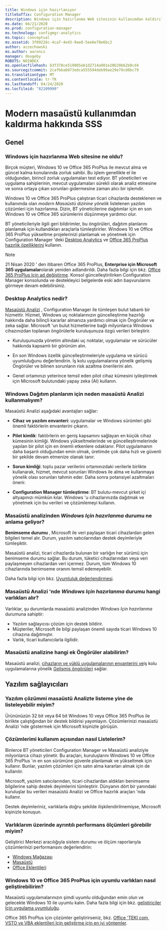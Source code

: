 ```yaml
---
title: Windows için hazırlanıyor
titleSuffix: Configuration Manager
description: Windows için hazırlanma Web sitesinin kullanımdan kaldırılması hakkında
ms.date: 04/21/2020
ms.prod: configuration-manager
ms.technology: configmgr-analytics
ms.topic: conceptual
ms.assetid: 3f09226c-4ca7-4e43-9ae8-5ee6e78e6bc2
author: aczechowski
ms.author: aaroncz
manager: dougeby
ROBOTS: NOINDEX
ms.openlocfilehash: b3f378ce519085eb1d2714a901e20b29b62b0cd4
ms.sourcegitcommit: 2cafbba6073edca555594deb99ae29e79cd0bc79
ms.translationtype: MT
ms.contentlocale: tr-TR
ms.lasthandoff: 04/24/2020
ms.locfileid: "82109990"
---
```

# <a name="ready-for-modern-desktop-retirement-faq"></a>Modern masaüstü kullanımdan kaldırma hakkında SSS

<!-- placeholder -->

## <a name="general"></a>Genel

### <a name="what-happened-to-the-ready-for-windows-website"></a>Windows için hazırlanma Web sitesine ne oldu?

Birçok müşteri, Windows 10 ve Office 365 ProPlus ile mevcut alma ve güncel kalma konularında zorluk sahibi. Bu işlem genellikle el ile olduğundan, birincil zorluk uygulamaları test ediyor. BT yöneticileri ve uygulama sahiplerinin, mevcut uygulamaları sürekli olarak analiz etmesine ve sonra ortaya çıkan sorunları gidermesine zaman alıcı bir işlemdir.

Windows 10 ve Office 365 ProPlus çalıştıran ticari cihazlarda desteklenen ve kullanımda olan *modern Masaüstü dizinine yönelik* listelenen yazılım çözümleri için hazırlanma. Dizin, BT yöneticilerine dağıtımlar için en son Windows 10 ve Office 365 sürümlerini düşünmeye yardımcı olur.

BT yöneticileriyle ilgili geri bildirimler, bu öngörüleri, dağıtım planlarını planlamak için kullandıkları araçlarla tümleştirirler. Windows 10 ve Office 365 ProPlus yükseltme projelerinizi planlamak ve yönetmek için Configuration Manager 'deki [Desktop Analytics](https://aka.ms/dadocs) ve [Office 365 ProPlus hazırlık özelliklerini](https://docs.microsoft.com/deployoffice/readiness-tools#office-365-proplus-readiness-features-in-configuration-manager-current-branch) kullanın. 

> [!Note]
> 21 Nisan 2020 ' den itibaren Office 365 ProPlus, **Enterprise için Microsoft 365 uygulamalar**olarak yeniden adlandırıldı. Daha fazla bilgi için bkz. [Office 365 ProPlus Için ad değiştirme](https://docs.microsoft.com/deployoffice/name-change). Konsol güncelleştirilirken Configuration Manager konsolunda ve destekleyici belgelerde eski adın başvurularını görmeye devam edebilirsiniz.

### <a name="what-is-desktop-analytics"></a>Desktop Analytics nedir?

[Masaüstü Analizi](https://aka.ms/dadocs) , Configuration Manager ile tümleşen bulut tabanlı bir hizmettir. Hizmet, Windows uç noktalarınızın güncelleştirme hazırlığı hakkında daha bilinçli kararlar almanıza yardımcı olmak için Öngörüler ve zeka sağlar. Microsoft 'un bulut hizmetlerine bağlı milyonlarca Windows cihazınızdan toplanan öngörülerle kuruluşunuza özgü verileri birleştirir.

-    Kuruluşunuzda yönetim altındaki uç noktalar, uygulamalar ve sürücüler hakkında kapsamlı bir görünüm alın.

-    En son Windows özellik güncelleştirmeleriyle uygulama ve sürücü uyumluluğunu değerlendirin. İş kolu uygulamalarına yönelik gelişmiş Öngörüler ve bilinen sorunların risk azaltma önerilerini alın.

-    Genel ortamınızı yeterince temsil eden pilot cihaz kümesini iyileştirmek için Microsoft bulutundaki yapay zeka (AI) kullanın.

### <a name="why-should-i-use-desktop-analytics-for-my-windows-deployment-plans"></a>Windows Dağıtım planlarım için neden masaüstü Analizi kullanmalıyım?

Masaüstü Analizi aşağıdaki avantajları sağlar:

-    **Cihaz ve yazılım envanteri**: uygulamalar ve Windows sürümleri gibi önemli faktörlerin envanterini çıkarın.

-    **Pilot kimlik**: faktörlerin en geniş kapsamını sağlayan en küçük cihaz kümesinin kimliği. Windows yükseltmelerinde ve güncelleştirmelerinde yapılan bir pilot için en önemli etkenlere odaklanır. Pilot uygulamanın daha başarılı olduğundan emin olmak, üretimde çok daha hızlı ve güvenli bir şekilde devam etmenize olanak tanır.

-    **Sorun kimliği**: toplu pazar verilerini ortamınızdaki verilerle birlikte kullanarak, hizmet, mevcut sorunları Windows ile alma ve kullanmaya yönelik olası sorunları tahmin eder. Daha sonra potansiyel azaltmaları önerir.

-    **Configuration Manager tümleştirme**: BT bulutu-mevcut şirket içi altyapınızı mümkün kılar. Windows 'u cihazlarınızda dağıtmak ve yönetmek için bu verileri ve çözümlemeyi kullanın.

### <a name="what-does-the-ready-for-windows-status-mean-in-desktop-analytics"></a>Masaüstü analizinden *Windows Için hazırlanma* durumu ne anlama geliyor?

**Benimseme durumu** , Microsoft ile veri paylaşan ticari cihazlardan gelen bilgileri temel alır. Durum, yazılım satıcılarından destek deyimleriyle tümleşiktir.

Masaüstü analizi, ticari cihazlarda bulunan bir varlığın her sürümü için benimseme durumu sağlar. Bu durum, tüketici cihazlarından veya veri paylaşmeyen cihazlardan veri içermez. Durum, tüm Windows 10 cihazlarında benimseme oranını temsil edemeyebilir.

Daha fazla bilgi için bkz. [Uyumluluk değerlendirmesi](compat-assessment.md).

### <a name="what-assets-get-the-ready-for-windows-status-in-desktop-analytics"></a>Masaüstü Analizi 'nde *Windows Için hazırlanma* durumu hangi varlıkları alır? 

Varlıklar, şu durumlarda masaüstü analizinden *Windows Için hazırlanma* durumuna sahiptir:

-    Yazılım sağlayıcısı çözüm için destek bildirir.
-    Müşteriler, Microsoft ile bilgi paylaşan önemli sayıda ticari Windows 10 cihazına dağıtmıştır.
-    Varlık, ticari kullanıcılarla ilgilidir.

### <a name="what-additional-insights-do-i-get-in-desktop-analytics"></a>Masaüstü analizine hangi ek Öngörüler alabilirim?

Masaüstü analizi, [cihazların ve yüklü uygulamalarının envanterini ve](about-assets.md)iş kolu uygulamalarına yönelik [Gelişmiş öngörüleri](compat-assessment.md#advanced-insights) sağlar. 

## <a name="software-providers"></a>Yazılım sağlayıcıları

### <a name="can-i-still-list-my-software-solution-in-desktop-analytics"></a>Yazılım çözümmi masaüstü Analizte listeme yine de listeleyebilir miyim?

Ürününüzün 32 bit veya 64 bit Windows 10 veya Office 365 ProPlus ile birlikte çalıştığından bir destek bildirisi yayımlayın. Çözümlerinizi masaüstü Analizi 'nde göstermek için Microsoft kişinizle görüşün.

### <a name="how-can-listing-my-solutions-benefit-me"></a>Çözümlerimi kullanım açısından nasıl Listelerim?

Binlerce BT yöneticileri Configuration Manager ve Masaüstü analiziyle milyonlarca cihazı yönetir. Bu araçları, kuruluşlarını Windows 10 ve Office 365 ProPlus 'ın en son sürümüne güvenle planlamak ve yükseltmek için kullanır. Bunlar, yazılım çözümleri için satın alma kararları almak için de kullanılır.

Microsoft, yazılım satıcılarından, ticari cihazlardan aldıkları benimseme bilgilerine sahip destek deyimlerini tümleştirir. Dünyanın dört bir yanındaki kuruluşlar bu verileri masaüstü Analizi ve Office hazırlık araçları 'nda kullanır. 

Destek deyimleriniz, varlıklarla doğru şekilde ilişkilendirilmemişse, Microsoft kişinizle konuşun.

### <a name="can-i-see-detailed-performance-metrics-on-my-assets"></a>Varlıklarım üzerinde ayrıntılı performans ölçümleri görebilir miyim?

Geliştirici Merkezi aracılığıyla sistem durumu ve ölçüm raporlarıyla çözümlerinizi performansını değerlendirin: 

- [Windows Mağazası](https://docs.microsoft.com/windows/uwp/publish/health-report)
- [Masaüstü](https://docs.microsoft.com/windows/desktop/appxpkg/windows-desktop-application-program)
- [Office Eklentileri](https://docs.microsoft.com/office/dev/store/update-unpublish-and-view-metrics) 

### <a name="how-can-i-develop-compatible-assets-for-windows-10-and-office-365-proplus"></a>Windows 10 ve Office 365 ProPlus için uyumlu varlıkları nasıl geliştirebilirim?

Masaüstü uygulamalarınızın şimdi uyumlu olduğundan emin olun ve gelecekte Windows 10 ile uyumlu kalın. Daha fazla bilgi için bkz. [geliştiriciler Için uygulama uyumluluğu](https://developer.microsoft.com/windows/desktop/app-compatibility).

Office 365 ProPlus için çözümler geliştirirseniz, bkz. [Office 'TEKI com, VSTO ve VBA eklentileri Için geliştirme için en iyi yöntemler](https://docs.microsoft.com/visualstudio/vsto/development-best-practices-for-com-vsto-and-vba-add-ins-in-office).
